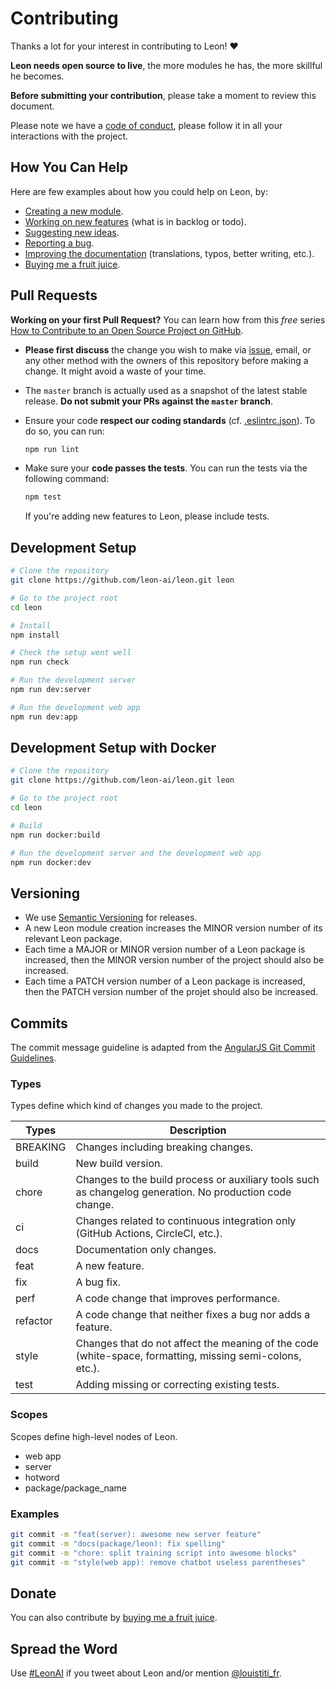 # Contributing

Thanks a lot for your interest in contributing to Leon! :heart:

**Leon needs open source to live**, the more modules he has, the more skillful he becomes.

**Before submitting your contribution**, please take a moment to review this document.

Please note we have a [code of conduct](https://github.com/leon-ai/leon/blob/develop/.github/CODE_OF_CONDUCT.md), please follow it in all your interactions with the project.

## How You Can Help

Here are few examples about how you could help on Leon, by:

- [Creating a new module](https://docs.getleon.ai/packages-modules.html).
- [Working on new features](https://roadmap.getleon.ai) (what is in backlog or todo).
- [Suggesting new ideas](https://github.com/leon-ai/leon/issues/new/choose).
- [Reporting a bug](https://github.com/leon-ai/leon/issues/new?labels=bug&template=BUG.md).
- [Improving the documentation](https://github.com/leon-ai/docs.getleon.ai) (translations, typos, better writing, etc.).
- [Buying me a fruit juice](https://donate.getleon.ai).


## Pull Requests

**Working on your first Pull Request?** You can learn how from this *free* series [How to Contribute to an Open Source Project on GitHub](https://egghead.io/series/how-to-contribute-to-an-open-source-project-on-github).

- **Please first discuss** the change you wish to make via [issue](https://github.com/leon-ai/leon/issues),
email, or any other method with the owners of this repository before making a change.
It might avoid a waste of your time.
- The `master` branch is actually used as a snapshot of the latest stable release. **Do not submit your PRs
against the `master` branch**.
- Ensure your code **respect our coding standards** (cf. [.eslintrc.json](https://github.com/leon-ai/leon/blob/develop/.eslintrc.json)).
To do so, you can run:

  ```sh
  npm run lint
  ```
- Make sure your **code passes the tests**. You can run the tests via the following command:
  
  ```sh
  npm test
  ```
  
  If you're adding new features to Leon, please include tests.
  
## Development Setup

```sh
# Clone the repository
git clone https://github.com/leon-ai/leon.git leon

# Go to the project root
cd leon

# Install
npm install

# Check the setup went well
npm run check

# Run the development server
npm run dev:server

# Run the development web app
npm run dev:app
```

## Development Setup with Docker

```sh
# Clone the repository
git clone https://github.com/leon-ai/leon.git leon

# Go to the project root
cd leon

# Build
npm run docker:build

# Run the development server and the development web app
npm run docker:dev
```

## Versioning

- We use [Semantic Versioning](https://semver.org) for releases.
- A new Leon module creation increases the MINOR version number of its relevant Leon package.
- Each time a MAJOR or MINOR version number of a Leon package is increased, then the MINOR version number of the project should also be increased.
- Each time a PATCH version number of a Leon package is increased, then the PATCH version number of the projet should also be increased.

## Commits

The commit message guideline is adapted from the [AngularJS Git Commit Guidelines](https://github.com/angular/angular.js/blob/master/DEVELOPERS.md#-git-commit-guidelines).

### Types

Types define which kind of changes you made to the project.

| Types         | Description |
| ------------- |-------------|
| BREAKING      | Changes including breaking changes. |
| build         | New build version. |
| chore         | Changes to the build process or auxiliary tools such as changelog generation. No production code change. |
| ci            | Changes related to continuous integration only (GitHub Actions, CircleCI, etc.). |
| docs          | Documentation only changes. |
| feat          | A new feature. |
| fix           | A bug fix. |
| perf          | A code change that improves performance. |
| refactor      | A code change that neither fixes a bug nor adds a feature. |
| style         | Changes that do not affect the meaning of the code (white-space, formatting, missing semi-colons, etc.). |
| test          | Adding missing or correcting existing tests. |

### Scopes

Scopes define high-level nodes of Leon.

- web app
- server
- hotword
- package/package_name

### Examples

```sh
git commit -m "feat(server): awesome new server feature"
git commit -m "docs(package/leon): fix spelling"
git commit -m "chore: split training script into awesome blocks"
git commit -m "style(web app): remove chatbot useless parentheses"
```

## Donate

You can also contribute by [buying me a fruit juice](https://donate.getleon.ai).

## Spread the Word

Use [#LeonAI](https://twitter.com/hashtag/LeonAI) if you tweet about Leon and/or mention [@louistiti_fr](https://twitter.com/louistiti_fr).
